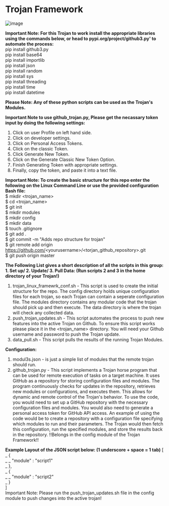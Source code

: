 # Trojan Framework <br />
![image](https://github.com/FishyStix12/WHPython/assets/102126354/239280f9-d78f-4e2d-aace-6fb0b4e59177) <br />

**Important Note: For this Trojan to work install the appropriate libraries using the commands below, or head to pypi.org/project/github3.py' to automate the process:** <br />
  pip install github3.py <br />
  pip install base64 <br />
  pip install importlib <br />
  pip install json <br />
  pip install random <br />
  pip install sys <br />
  pip install threading <br />
  pip install time <br />
  pip install datetime <br />

**Please Note: Any of these python scripts can be used as the Trojan's Modules.** <br />

**Important Note to use github_trojan.py, Please get the necassary token input by doing the following settings:** <br />
1. Click on user Profile on left hand side. <br />
2. Click on developer settings. <br />
3. Click on Personal Access Tokens. <br />
4. Click on the classic Token. <br />
5. Click Generate New Token. <br />
6. Click on the Generate Classic New Token Option. <br />
7. Finish Generating Token with appropriate settings. <br />
8. Finally, copy the token, and paste it into a text file. <br />

**Important Note: To create the basic structure for this repo enter the following on the Linux Command Line or use the provided configuration Bash file:** <br />
  $ mkdir \<trojan_name\> <br />
  $ cd \<trojan_name\> <br />
  $ git init <br />
  $ mkdir modules <br />
  $ mkdir config <br />
  $ mkdir data <br />
  $ touch .gitignore <br />
  $ git add . <br />
  $ git commit -m "Adds repo structure for trojan" <br />
  $ git remote add origin https://github.com/<yourusername\>/<torjan_github_repository\>.git <br />
  $ git push origin master <br />

**The Following List gives a short description of all the scripts in this group:** <br />
**1. Set up/ 2. Update/ 3. Pull Data: (Run scripts 2 and 3 in the home directory of your Trojan!)** <br />
1. trojan_linux_framewrk_conf.sh - This script is used to create the initial structure for the repo. The config directory holds unique configuration files for each trojan, so each Trojan can contain a seperate configuration file. The modules directory contains any modular code that the trojan should pick up and then execute. The data directory is where the trojan will check any collected data. <br />
2. push_trojan_updates.sh - This script automates the process to push new features into the active Trojan on Github. To ensure this script works please place it in the <trojan_name> directory. You will need your Github username and password to push the Trojan update. <br />
3. data_pull.sh - This script pulls the results of the running Trojan Modules. <br />

**Configuration:** <br />
1. modul3s.json - is just a simple list of modules that the remote trojan should run. <br />
2. github_trojan.py - This script  implements a Trojan horse program that can be used for remote execution of tasks on a target machine. It uses GitHub as a repository for storing configuration files and modules. The program continuously checks for updates in the repository, retrieves new modules or configurations, and executes them. This allows for dynamic and remote control of the Trojan's behavior. To use the code, you would need to set up a GitHub repository with the necessary configuration files and modules. You would also need to generate a personal access token for GitHub API access. An example of using the code would be to create a repository with a configuration file specifying which modules to run and their parameters. The Trojan would then fetch this configuration, run the specified modules, and store the results back in the repository.  !!Belongs in the config module of the Trojan Framework!! <br />

**Example Layout of the JSON script below: (1 underscore + space = 1 tab)**
[ <br />
_ { <br />
_ _ "module" : "script1" <br />
_ }, <br />
_ { <br />
_ _ "module" : "script2" <br />
_ } <br />
] <br />
Important Note: Please run the push_trojan_updates.sh file in the config module to push changes into the active trojan! <br />
